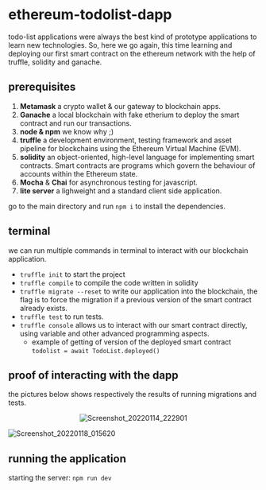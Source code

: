# ethereum-todolist-dapp

todo-list applications were always the best kind of prototype applications to learn new technologies. So, here we go again, this time learning and deploying our first smart contract on the ethereum network with the help of truffle, solidity and ganache.

## prerequisites

1. **Metamask** a crypto wallet & our gateway to blockchain apps.
2. **Ganache** a local blockchain with fake etherium to deploy the smart contract and run our transactions.
3. **node & npm** we know why ;)
4. **truffle** a development environment, testing framework and asset pipeline for blockchains using the Ethereum Virtual Machine (EVM).
5. **solidity** an object-oriented, high-level language for implementing smart contracts. Smart contracts are programs which govern the behaviour of accounts within the Ethereum state.
6. **Mocha** & **Chai** for asynchronous testing for javascript.
7. **lite server** a lighweight and a standard client side application.

go to the main directory and run ```npm i``` to install the dependencies.

## terminal

we can run multiple commands in terminal to interact with our blockchain application.

- ```truffle init``` to start the project
- ```truffle compile``` to compile the code written in solidity
- ```truffle migrate --reset``` to write our application into the blockchain, the flag is to force the migration if a previous version of the smart contract already exists.
- ```truffle test``` to run tests.
- ```truffle console``` allows us to interact with our smart contract directly, using variable and other advanced programming aspects.
  - example of getting of version of the deployed smart contract ```todolist = await TodoList.deployed()```

## proof of interacting with the dapp

the pictures below shows respectively the results of running migrations and tests.

<p align="center">
  <img src="https://user-images.githubusercontent.com/50111205/149852888-99746fcc-1e1d-4549-a030-d613f12fdaac.png" alt="Screenshot_20220114_222901"/>
</p>

![Screenshot_20220118_015620](https://user-images.githubusercontent.com/50111205/149852896-d6fd23f2-846c-47ef-a425-7de4c3d02b13.png)


## running the application

starting the server: ```npm run dev```
